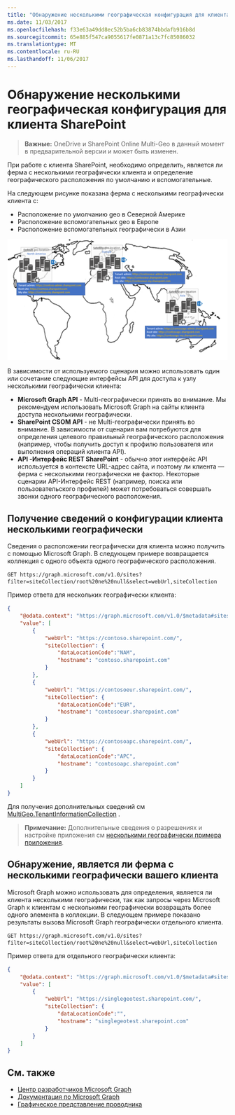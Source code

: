 ```yaml
---
title: "Обнаружение несколькими географическая конфигурация для клиента SharePoint"
ms.date: 11/03/2017
ms.openlocfilehash: f33e63a49dd8ec52b5ba6cb83874bbdafb916b8d
ms.sourcegitcommit: 65e885f547ca9055617fe0871a13c7fc85086032
ms.translationtype: MT
ms.contentlocale: ru-RU
ms.lasthandoff: 11/06/2017
---
```

# <a name="discover-a-multi-geo-configuration-for-a-sharepoint-tenant"></a>Обнаружение несколькими географическая конфигурация для клиента SharePoint

> **Важные:** OneDrive и SharePoint Online Multi-Geo в данный момент в предварительной версии и может быть изменен.

При работе с клиента SharePoint, необходимо определить, является ли ферма с несколькими географически клиента и определение географического расположения по умолчанию и вспомогательные. 

На следующем рисунке показана ферма с несколькими географически клиента с:

- Расположение по умолчанию geo в Северной Америке
- Расположение вспомогательных geo в Европе
- Расположение вспомогательных географически в Азии

![Карта мира, отображение географического расположения по умолчанию в Северной Америке и вспомогательные географического расположения в Европе и Азии, администратор клиента зависящие от языка, корневой и URL-адреса личных сайтов](media/multigeo/multigeodiscovery_intro.png)

В зависимости от используемого сценария можно использовать один или сочетание следующие интерфейсы API для доступа к узлу несколькими географически клиента:

- **Microsoft Graph API** - Multi-географически принять во внимание. Мы рекомендуем использовать Microsoft Graph на сайты клиента доступа несколькими географически. 
- **SharePoint CSOM API** - не Multi-географически принять во внимание. В зависимости от сценария вам потребуются для определения целевого правильный географического расположения (например, чтобы получить доступ к профилю пользователя или выполнения операций клиента API).
- **API -Интерфейс REST SharePoint** - обычно этот интерфейс API используется в контексте URL-адрес сайта, и поэтому ли клиента — ферма с несколькими географически не фактор. Некоторые сценарии API-Интерфейс REST (например, поиска или пользовательского профилей) может потребоваться совершать звонки одного географического расположения.

## <a name="get-multi-geo-tenant-configuration-information"></a>Получение сведений о конфигурации клиента несколькими географически

Сведения о расположении географически для клиента можно получить с помощью Microsoft Graph. В следующем примере возвращается коллекция с одного объекта одного географического расположения.

```
GET https://graph.microsoft.com/v1.0/sites?filter=siteCollection/root%20ne%20null&select=webUrl,siteCollection
```

Пример ответа для нескольких географически клиента:
```JSON
{
    "@odata.context": "https://graph.microsoft.com/v1.0/$metadata#sites",
    "value": [
        {
            "webUrl": "https://contoso.sharepoint.com/",
            "siteCollection": {
                "dataLocationCode":"NAM",
                "hostname": "contoso.sharepoint.com"
            }
        },
        {
            "webUrl": "https://contosoeur.sharepoint.com/",
            "siteCollection": {
                "dataLocationCode":"EUR",
                "hostname": "contosoeur.sharepoint.com"
            }
        },
        {
            "webUrl": "https://contosoapc.sharepoint.com/",
            "siteCollection": {
                "dataLocationCode":"APC",
                "hostname": "contosoapc.sharepoint.com"
            }
        }
    ]
}
```

Для получения дополнительных сведений см [MultiGeo.TenantInformationCollection](https://github.com/SharePoint/PnP/tree/dev/Samples/MultiGeo.TenantInformationCollection) .

>**Примечание:** Дополнительные сведения о разрешениях и настройке приложения см [несколькими географически примера приложения](multigeo-sampleapplicationsetup.md).

## <a name="discover-whether-your-tenant-is-multi-geo"></a>Обнаружение, является ли ферма с несколькими географически вашего клиента 

Microsoft Graph можно использовать для определения, является ли клиента несколькими географически, так как запросы через Microsoft Graph к клиентам с несколькими географически возвращать более одного элемента в коллекции. В следующем примере показано результаты вызова Microsoft Graph географически отдельного клиента.

<!-- Not sure where the output for a Multi-Geo tenant is. Provide a link? -->

```
GET https://graph.microsoft.com/v1.0/sites?filter=siteCollection/root%20ne%20null&select=webUrl,siteCollection
```

Пример ответа для отдельного географически клиента:
```JSON
{
    "@odata.context": "https://graph.microsoft.com/v1.0/$metadata#sites",
    "value": [
        {
            "webUrl": "https://singlegeotest.sharepoint.com/",
            "siteCollection": {
                "dataLocationCode":"",
                "hostname": "singlegeotest.sharepoint.com"
            }
        }
    ]
}
```

## <a name="see-also"></a>См. также

- [Центр разработчиков Microsoft Graph](https://developer.microsoft.com/en-us/graph)
- [Документация по Microsoft Graph](https://developer.microsoft.com/en-us/graph/docs/concepts/overview)
- [Графическое представление проводника](https://developer.microsoft.com/en-us/graph/graph-explorer)

